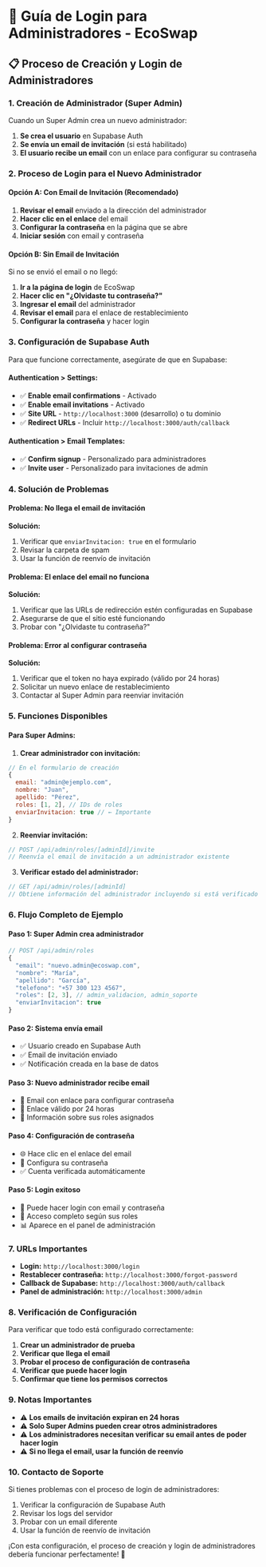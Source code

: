 # 🔐 Guía de Login para Administradores - EcoSwap

## 📋 **Proceso de Creación y Login de Administradores**

### **1. Creación de Administrador (Super Admin)**

Cuando un Super Admin crea un nuevo administrador:

1. **Se crea el usuario** en Supabase Auth
2. **Se envía un email de invitación** (si está habilitado)
3. **El usuario recibe un email** con un enlace para configurar su contraseña

### **2. Proceso de Login para el Nuevo Administrador**

#### **Opción A: Con Email de Invitación (Recomendado)**
1. **Revisar el email** enviado a la dirección del administrador
2. **Hacer clic en el enlace** del email
3. **Configurar la contraseña** en la página que se abre
4. **Iniciar sesión** con email y contraseña

#### **Opción B: Sin Email de Invitación**
Si no se envió el email o no llegó:

1. **Ir a la página de login** de EcoSwap
2. **Hacer clic en "¿Olvidaste tu contraseña?"**
3. **Ingresar el email** del administrador
4. **Revisar el email** para el enlace de restablecimiento
5. **Configurar la contraseña** y hacer login

### **3. Configuración de Supabase Auth**

Para que funcione correctamente, asegúrate de que en Supabase:

#### **Authentication > Settings:**
- ✅ **Enable email confirmations** - Activado
- ✅ **Enable email invitations** - Activado
- ✅ **Site URL** - `http://localhost:3000` (desarrollo) o tu dominio
- ✅ **Redirect URLs** - Incluir `http://localhost:3000/auth/callback`

#### **Authentication > Email Templates:**
- ✅ **Confirm signup** - Personalizado para administradores
- ✅ **Invite user** - Personalizado para invitaciones de admin

### **4. Solución de Problemas**

#### **Problema: No llega el email de invitación**
**Solución:**
1. Verificar que `enviarInvitacion: true` en el formulario
2. Revisar la carpeta de spam
3. Usar la función de reenvío de invitación

#### **Problema: El enlace del email no funciona**
**Solución:**
1. Verificar que las URLs de redirección estén configuradas en Supabase
2. Asegurarse de que el sitio esté funcionando
3. Probar con "¿Olvidaste tu contraseña?"

#### **Problema: Error al configurar contraseña**
**Solución:**
1. Verificar que el token no haya expirado (válido por 24 horas)
2. Solicitar un nuevo enlace de restablecimiento
3. Contactar al Super Admin para reenviar invitación

### **5. Funciones Disponibles**

#### **Para Super Admins:**

1. **Crear administrador con invitación:**
```javascript
// En el formulario de creación
{
  email: "admin@ejemplo.com",
  nombre: "Juan",
  apellido: "Pérez",
  roles: [1, 2], // IDs de roles
  enviarInvitacion: true // ← Importante
}
```

2. **Reenviar invitación:**
```javascript
// POST /api/admin/roles/[adminId]/invite
// Reenvía el email de invitación a un administrador existente
```

3. **Verificar estado del administrador:**
```javascript
// GET /api/admin/roles/[adminId]
// Obtiene información del administrador incluyendo si está verificado
```

### **6. Flujo Completo de Ejemplo**

#### **Paso 1: Super Admin crea administrador**
```javascript
// POST /api/admin/roles
{
  "email": "nuevo.admin@ecoswap.com",
  "nombre": "María",
  "apellido": "García",
  "telefono": "+57 300 123 4567",
  "roles": [2, 3], // admin_validacion, admin_soporte
  "enviarInvitacion": true
}
```

#### **Paso 2: Sistema envía email**
- ✅ Usuario creado en Supabase Auth
- ✅ Email de invitación enviado
- ✅ Notificación creada en la base de datos

#### **Paso 3: Nuevo administrador recibe email**
- 📧 Email con enlace para configurar contraseña
- 🔗 Enlace válido por 24 horas
- 📱 Información sobre sus roles asignados

#### **Paso 4: Configuración de contraseña**
- 🌐 Hace clic en el enlace del email
- 🔐 Configura su contraseña
- ✅ Cuenta verificada automáticamente

#### **Paso 5: Login exitoso**
- 🚀 Puede hacer login con email y contraseña
- 👤 Acceso completo según sus roles
- 📊 Aparece en el panel de administración

### **7. URLs Importantes**

- **Login:** `http://localhost:3000/login`
- **Restablecer contraseña:** `http://localhost:3000/forgot-password`
- **Callback de Supabase:** `http://localhost:3000/auth/callback`
- **Panel de administración:** `http://localhost:3000/admin`

### **8. Verificación de Configuración**

Para verificar que todo está configurado correctamente:

1. **Crear un administrador de prueba**
2. **Verificar que llega el email**
3. **Probar el proceso de configuración de contraseña**
4. **Verificar que puede hacer login**
5. **Confirmar que tiene los permisos correctos**

### **9. Notas Importantes**

- ⚠️ **Los emails de invitación expiran en 24 horas**
- ⚠️ **Solo Super Admins pueden crear otros administradores**
- ⚠️ **Los administradores necesitan verificar su email antes de poder hacer login**
- ⚠️ **Si no llega el email, usar la función de reenvío**

### **10. Contacto de Soporte**

Si tienes problemas con el proceso de login de administradores:

1. Verificar la configuración de Supabase Auth
2. Revisar los logs del servidor
3. Probar con un email diferente
4. Usar la función de reenvío de invitación

¡Con esta configuración, el proceso de creación y login de administradores debería funcionar perfectamente! 🎉
